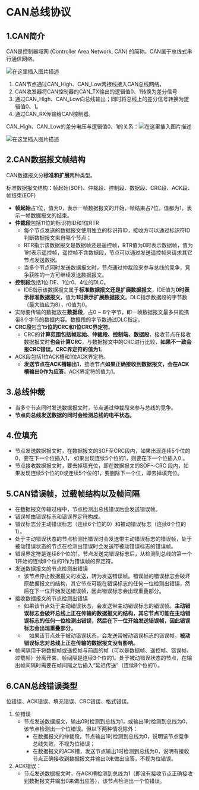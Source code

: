 # CAN总线协议

## 1.CAN简介

CAN是控制器域网 (Controller Area Network, CAN) 的简称。CAN属于总线式串行通信网络。

![在这里插入图片描述](https://img-blog.csdnimg.cn/7e385c01c9044bb6a59415ca94da8925.png#pic_center)

1. CAN节点通过CAN_High、CAN_Low两根线接入CAN总线网络。
2. CAN收发器将CAN控制器的CAN_TX输出的逻辑值0、1转换为差分信号
3. 通过CAN_High、CAN_Low向总线输出；同时将总线上的差分信号转换为逻辑值0、1。
4. 通过CAN_RX传输给CAN控制器。
   

CAN_High、CAN_Low的差分电压与逻辑值0、1的关系：![在这里插入图片描述](https://img-blog.csdnimg.cn/f8f6397906fc4c4dbcdb3052577ddc3b.png#pic_center)

![在这里插入图片描述](https://img-blog.csdnimg.cn/fdc8bf6f6582439a9cda887baff6cb67.jpeg#pic_center)

## 2.CAN数据报文帧结构

CAN数据报文分**标准和扩展**两种类型。

标准数据报文结构：帧起始(SOF)、仲裁段、控制段、数据段、CRC段、ACK段、帧结束(EOF)

- **帧起始**占1位，值为0，表示一帧数据报文的开始，帧结束占7位，值都为1，表示一帧数据报文的结束。
- **仲裁段**包括11位的标识符ID和1位RTR
  - 每个节点发送的数据报文使用独立的标识符ID，接收方可以通过标识符ID判断数据报文来自哪个节点；
  - RTR指示该数据报文是数据帧还是遥控帧，RTR值为0时表示数据帧，值为1时表示遥控帧，遥控帧不含数据段，节点可以通过发送遥控帧来请求其它节点发送数据。
  - 当多个节点同时发送数据报文时，节点通过仲裁段来参与总线的竞争，竞争获胜的一方可继续发送数据报文。
- **控制段**包括1位IDE、1位r0、4位的DLC。
  - IDE指示该数据报文属于**标准数据报文还是扩展数据报文**，IDE值为**0时表示标准数据报文**，值为**1时表示扩展数据报文**。DLC指示数据段的字节数（最大值应为8），r0值为0。
- 实际要传输的数据放在**数据段**，占0 ~ 8个字节，即一帧数据报文最多只能携带8个字节的数据内容。数据段的字节数通过DLC指定。
- **CRC段**包含**15位的CRC和1位CRC界定符**。
  - CRC的**计算范围包括帧起始、仲裁段、控制端、数据段**，接收节点在接收数据报文时**也会计算CRC**，与数据报文中的CRC进行比较，**如果不一致会报CRC错误。CRC界定符的值为1**。
- ACK段包括1位ACK槽和1位ACK界定符。
  - **发送节点在ACK槽输出1**，接收节点**如果正确接收到数据报文，会在ACK槽输出0作为应答**。ACK界定符的值为1。

## 3.总线仲裁

- 当多个节点同时发送数据报文时，节点通过仲裁段来参与总线的竞争。
- **节点向总线发送数据的同时会检测总线的电平状态。**

## 4.位填充

- 节点发送数据报文时，在数据报文的SOF至CRC段内，如果出现连续5个位的0，要在下一个位插入1， 如果出现连续5个位的1，则要在下一个位插入0 。
- 节点接收数据报文时，要去掉填充位，即在数据报文的SOF～CRC 段内，如果发现连续5个位的0或连续5个位的1，要删除下一个位，即去掉填充位。

## 5.CAN错误帧，过载帧结构以及帧间隔

- 在数据报文传输过程中，节点检测出总线错误后会发送错误帧。
- 错误帧由错误标志和错误界定符构成。
- 错误标志分主动错误标志（连续6个位的0）和被动错误标志（连续6个位的1）。
- 处于主动错误状态的节点检测出错误时会发送带主动错误标志的错误帧，处于被动错误状态的节点在检测出错误时会发送带被动错误标志的错误帧。
- 错误界定符是连续8个位的1。节点发送完错误标志后，从检测到总线的第一个1开始的连续8个位的1作为错误帧的界定符。
- 发送数据报文的节点检测出错误
  - 该节点停止数据报文的发送，转为发送错误帧。错误帧的错误标志会破坏原数据报文的结构，其它节点可能在错误标志的任何一位检测出错误，然后在下一位开始发送错误帧，因此错误标志会出现重叠部分。
- 接收数据报文的节点检测出错误
  - 如果该节点处于主动错误状态，会发送带主动错误标志的错误帧。**主动错误标志会破坏总线上正在传输的数据报文的结构，其它节点可能在主动错误标志的任何一位检测出错误，然后在下一位开始发送错误帧，因此错误标志会出现重叠部分。**
  -  如果该节点处于被动错误状态，会发送带被动错误标志的错误帧。**被动错误标志对总线上正在传输的数据报文没有影响。**
- 帧间隔用于将数据帧或遥控帧与前面的帧（可以是数据帧、遥控帧、错误帧、过载帧）分离开来，帧间隔是连续3个位的1。处于被动错误状态的节点，在输出帧间隔时需要在帧间隔之后插入“延迟传送”（连续8个位的1）。

## 6.CAN总线错误类型

位错误、ACK错误、填充错误、CRC错误、格式错误。

1. 位错误
   - 节点发送数据报文，输出0时检测到总线为1，或输出1时检测到总线为0，该节点检测出一个位错误。但以下两种情况除外：
     - 在数据报文的仲裁段，节点输出1时检测到总线为0，说明该节点竞争总线失败，不视为位错误；
     - 在数据报文的ACK槽，发送节点输出1时检测到总线为0，说明有接收节点正确接收到数据报文并输出0来做出应答，不视为位错误。
2. ACK错误：
   - 节点发送数据报文时，在ACK槽检测到总线为1（即没有接收节点正确接收到数据报文并输出0来做出应答），该节点检测出一个位错误。